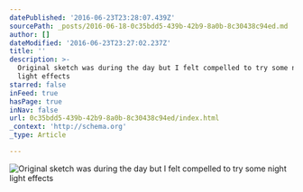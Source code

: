 ```yaml
---
datePublished: '2016-06-23T23:28:07.439Z'
sourcePath: _posts/2016-06-18-0c35bdd5-439b-42b9-8a0b-8c30438c94ed.md
author: []
dateModified: '2016-06-23T23:27:02.237Z'
title: ''
description: >-
  Original sketch was during the day but I felt compelled to try some night
  light effects
starred: false
inFeed: true
hasPage: true
inNav: false
url: 0c35bdd5-439b-42b9-8a0b-8c30438c94ed/index.html
_context: 'http://schema.org'
_type: Article

---
```

![Original sketch was during the day but I felt compelled to try some night light effects](https://the-grid-user-content.s3-us-west-2.amazonaws.com/11696e6d-6d26-416a-a7ee-32fba74775fb.jpg)